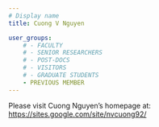 ```yaml
---
# Display name
title: Cuong V Nguyen

user_groups:
    # - FACULTY
    # - SENIOR RESEARCHERS
    # - POST-DOCS
    # - VISITORS
    # - GRADUATE STUDENTS
    - PREVIOUS MEMBER
---
```



Please visit Cuong Nguyen’s homepage at: https://sites.google.com/site/nvcuong92/